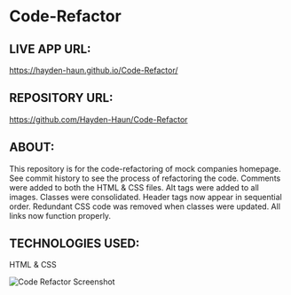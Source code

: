 # Code-Refactor

## LIVE APP URL:

https://hayden-haun.github.io/Code-Refactor/

## REPOSITORY URL:

https://github.com/Hayden-Haun/Code-Refactor

## ABOUT:

This repository is for the code-refactoring of mock companies homepage. See commit history to see the process of refactoring the code. Comments were added to both the HTML & CSS files. Alt tags were added to all images. Classes were consolidated. Header tags now appear in sequential order. Redundant CSS code was removed when classes were updated. All links now function properly.

## TECHNOLOGIES USED:

HTML & CSS

![Code Refactor Screenshot](./assets/images/screenshot.png)
